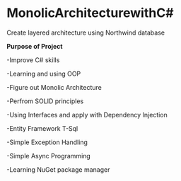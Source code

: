 # MonolicArchitecturewithC#
Create layered architecture using Northwind database

**Purpose of Project**

-Improve C# skills


-Learning and using OOP


-Figure out Monolic Architecture


-Perfrom SOLID principles


-Using Interfaces and apply with Dependency Injection


-Entity Framework T-Sql


-Simple Exception Handling 


-Simple Async Programming


-Learning NuGet package manager


